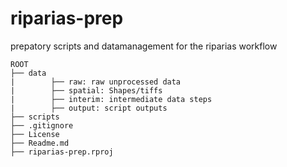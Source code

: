 # riparias-prep
prepatory scripts and datamanagement for the riparias workflow

```
ROOT
├── data
|        ├── raw: raw unprocessed data
|        ├── spatial: Shapes/tiffs 
|        ├── interim: intermediate data steps
|        ├── output: script outputs
├── scripts
├── .gitignore
├── License
├── Readme.md
├── riparias-prep.rproj
```
